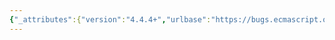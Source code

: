 ```yaml
---
{"_attributes":{"version":"4.4.4+","urlbase":"https://bugs.ecmascript.org/","maintainer":"dherman@mozilla.com"},"bug":{"bug_id":789,"creation_ts":"2012-10-11 10:11:00 -0700","short_desc":"11.13.1: \"name p\"","delta_ts":"2012-10-26 15:34:28 -0700","product":"Draft for 6th Edition","component":"editorial issue","version":"Rev 10: September 27, 2012 Draft","rep_platform":"All","op_sys":"All","bug_status":"RESOLVED","resolution":"FIXED","priority":"Normal","bug_severity":"normal","everconfirmed":true,"reporter":{"uid":"jmdyck","name":"Michael Dyck"},"assigned_to":{"uid":"allen","name":"Allen Wirfs-Brock"},"long_desc":[{"commentid":1927,"comment_count":0,"who":{"uid":"jmdyck","name":"Michael Dyck"},"bug_when":"2012-10-11 10:11:07 -0700","thetext":"In 11.13.1 \"Destructuring Assignment\"\nunder \"Runtime Semantics: Indexed Destructuring Assignment Evaluation\",\nrule 2 step 5 says:\n    Let status be the result of performing Keyed Destructuring Assignment\n    Evaluation of AssignmentElement with obj and name p as the arguments.\n\nDelete the word \"p\"."},{"commentid":2044,"comment_count":1,"who":{"uid":"allen","name":"Allen Wirfs-Brock"},"bug_when":"2012-10-25 15:00:30 -0700","thetext":"corrected in rev 11 editor's draft"},{"commentid":2171,"comment_count":2,"who":{"uid":"allen","name":"Allen Wirfs-Brock"},"bug_when":"2012-10-26 15:34:28 -0700","thetext":"in October 26, 2012 release draft"}]}}
---
```

